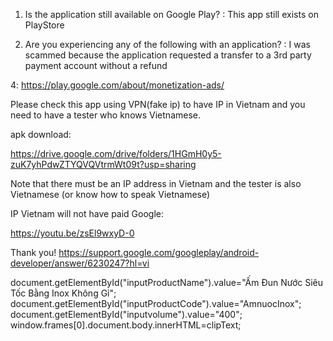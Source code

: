 1. Is the application still available on Google Play? : This app still exists on PlayStore

3. Are you experiencing any of the following with an application? : I was scammed because the application requested a transfer to a 3rd party payment account without a refund

4: https://play.google.com/about/monetization-ads/

 Please check this app using VPN(fake ip) to have IP in Vietnam and you need to have a tester who knows Vietnamese.

apk download:

https://drive.google.com/drive/folders/1HGmH0y5-zuK7yhPdwZTYQVQVtrmWt09t?usp=sharing

Note that there must be an IP address in Vietnam and the tester is also Vietnamese (or know how to speak Vietnamese)

IP Vietnam will not have paid Google: 

https://youtu.be/zsEl9wxyD-0

Thank you!
https://support.google.com/googleplay/android-developer/answer/6230247?hl=vi


document.getElementById("inputProductName").value="Ấm Đun Nước Siêu Tốc Bằng Inox Không Gỉ";
        document.getElementById("inputProductCode").value="AmnuocInox";
        document.getElementById("inputvolume").value="400";
        window.frames[0].document.body.innerHTML=clipText;
